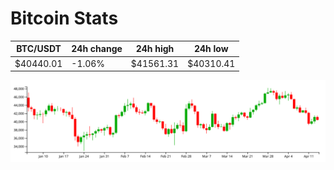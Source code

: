 # Bitcoin Stats

BTC/USDT|24h change|24h high|24h low|
|---|---|---|---|
|$40440.01|-1.06%|$41561.31|$40310.41|

<img src="./chart.svg">
